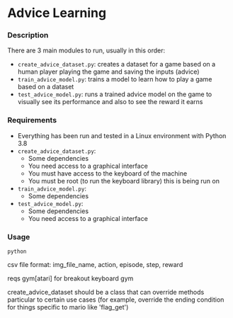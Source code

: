 # Advice Learning

### Description

There are 3 main modules to run, usually in this order:

- `create_advice_dataset.py`: creates a dataset for a game based
on a human player playing the game and saving the inputs (advice)
- `train_advice_model.py`: trains a model to learn how to play a
game based on a dataset
- `test_advice_model.py`: runs a trained advice model on the game
to visually see its performance and also to see the reward it earns

### Requirements

- Everything has been run and tested in a Linux environment
with Python 3.8
- `create_advice_dataset.py`: 
    - Some dependencies
    - You need access to a graphical interface
    - You must have access to the keyboard of the machine 
    - You must be root (to run the keyboard library)
    this is being run on
- `train_advice_model.py`:
    - Some dependencies
- `test_advice_model.py`:
    - Some dependencies
    - You need access to a graphical interface

### Usage

`python`

csv file format:
img_file_name, action, episode, step, reward

reqs
gym[atari] for breakout
keyboard
gym


create_advice_dataset should be a class that can override methods particular to certain use
cases (for example, override the ending condition for things specific to mario like 'flag_get')

